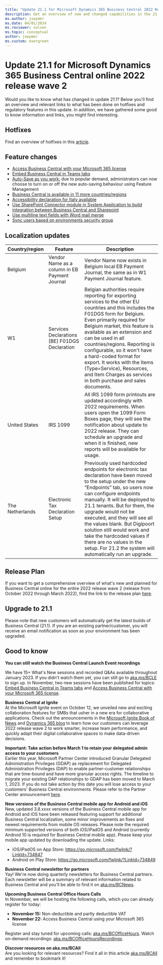 ```yaml
---
title: "Update 21.1 for Microsoft Dynamics 365 Business Central 2022 Release Wave 2"
description: Get an overview of new and changed capabilities in the 21.1 update of Business Central online, which is part of 2022 release wave 2.
ms.author: jswymer
ms.date: 04/01/2024
ms.reviewer: solsen
ms.topic: conceptual
author: jswymer
ms.custom: evergreen
---
```


# Update 21.1 for Microsoft Dynamics 365 Business Central online 2022 release wave 2

Would you like to know what has changed in update 21.1? Below you'll find an overview and relevant links to what has been done on hotfixes and regulatory features in this update. In addition, we have gathered some good to know information and links, you might find interesting.

## Hotfixes

Find an overview of hotfixes in this [article](https://support.microsoft.com/topic/update-21-1-for-microsoft-dynamics-365-business-central-on-premises-2022-release-wave-2-application-build-21-1-48638-platform-build-21-0-48504-9c9a44f0-ae4f-4d98-82e3-a781399b3de2).

## Feature changes

- [Access Business Central with your Microsoft 365 license](/dynamics365-release-plan/2022wave2/smb/dynamics365-business-central/access-business-central-365-license)
-  [Embed Business Central in Teams tabs](/dynamics365-release-plan/2022wave2/smb/dynamics365-business-central/embed-business-central-teams-tabs)
- [Auto-Save as you work:](/dynamics365-release-plan/2022wave2/smb/dynamics365-business-central/auto-save-as-work) due to popular demand, administrators can now choose to turn on or off the new auto-saving behaviour using Feature Management
- [Business Central is available in 11 more countries/regions](/dynamics365-release-plan/2022wave2/smb/dynamics365-business-central/planned-features#country-and-regional)
- [Accessibility declaration for Italy available](/dynamics365-release-plan/2022wave2/smb/dynamics365-business-central/accessibility-declaration-italy)
- [Use SharePoint Connector module in System Application to build integration between Business Central and Sharepoint](/dynamics365-release-plan/2022wave2/smb/dynamics365-business-central/use-sharepoint-module-system-application-build-integrations-between-business-central-sharepoint) 
- [Use multiline text fields with Word mail merge](/dynamics365-release-plan/2022wave2/smb/dynamics365-business-central/use-multiline-text-fields-word-mail-merge)
- [Sync users based on environments security group](/dynamics365-release-plan/2022wave2/smb/dynamics365-business-central/sync-users-based-environments-security-group)


## Localization updates

| Country/region| Feature  |Description|
|-------------|--------------|--------------|
| Belgium | Vendor Name as a column in EB Payment Journal | Vendor Name now exists in Belgium local EB Payment Journal, the same as in W1 Payment Journal feature.|
| W1 | Services Declarations [BE] F01DGS Declaration | Belgian authorities require reporting for exporting services to the other EU countries and this includes the F01DGS form for Belgium. Even primarily required for Belgium market, this feature is available as an extension and can be used in all countries/regions. Reporting is configurable, so it won't have a hard-coded format for export. It works with the Items (Type=Service), Resources, and Item Charges as services in both purchase and sales documents.|
| United States | IRS 1099 | All IRS 1099 form printouts are updated accordingly with 2022 requirements. When users open the 1099 Form Boxes page, they will see the notification about update to 2022 release. They can schedule an upgrade and when it is finished, new reports will be available for usage.|
| The Netherlands | Electronic Tax Declaration Setup | Previously used hardcoded endpoints for electronic tax declaration have been moved to the setup under the new “Endpoints” tab, so users now can configure endpoints manually. It will be deployed to 21.1 tenants. But for them, the upgrade would not be executed, and they will see all the values blank. But Digipoort solution still would work and take the hardcoded values if there are no values in the setup. For 21.2 the system will automatically run an upgrade.|



## Release Plan

If you want to get a comprehensive overview of what's new and planned for Business Central online for the entire 2022 release wave 2 (release from October 2022 through  March 2022), find the link to the release plan [here](/dynamics365-release-plan/2022wave2/smb/dynamics365-business-central/planned-features).

## Upgrade to 21.1

Please note that new customers will automatically get the latest builds of Business Central (21.1). If you are an existing partner/customer, you will receive an email notification as soon as your environment has been upgraded.

## Good to know

**You can still watch the Business Central Launch Event recordings**  

We have 15+ What's New sessions and recorded Q&As available throughout January 2023. If you didn't watch them yet, you can still go to [aka.ms/BCLE](https://aka.ms/BCLE) to sign up. In November, two new sessions have been published for topics: [Embed Business Central in Teams tabs](https://app.hopin.com/events/business-central-launch-event/expo/815575) and [Access Business Central with your Microsoft 365 license](https://app.hopin.com/events/business-central-launch-event/expo/815576).

**Business Central at Ignite**  
At the Microsoft Ignite event on October 12, we unveiled new and exciting collaboration features for SMBs that usher in a new era for collaborative applications. Check out the announcements in the [Microsoft Ignite Book of News](https://news.microsoft.com/ignite-2022-book-of-news/#a-312-microsoft-teams-customers-to-receive-access-to-business-central-data-at-no-extra-cost) and [Dynamics 365 blog](https://cloudblogs.microsoft.com/dynamics365/bdm/2022/10/12/live-from-microsoft-ignite-2022-introducing-new-ai-automation-and-collaboration-capabilities-for-dynamics-365/) to learn how our customers can leverage 2022 release wave 2 to work smarter, increase team performance, and quickly adapt their digital collaborative spaces to make data-driven decisions.

**Important: Take action before March 1 to retain your delegated admin access to your customers**  
Earlier this year, Microsoft Partner Center introduced Granular Delegated Administration Privileges (GDAP) as replacement for Delegated Administration Privileges (DAP) to enable partner-customer relationships that are time-bound and have more granular access rights. The timeline to migrate your existing DAP relationships to GDAP has been moved to March 1, 2023. If you do not take action by this date you will lose access to your customers' Business Central environments. Please refer to the Partner Center announcement [here](/partner-center/announcements/2022-october#17).

**New versions of the Business Central mobile app for Android and iOS**  
New, updated 3.8.xxxx versions of the Business Central mobile app for Android and iOS have been released featuring support for additional Business Central localization, some minor improvements an fixes and newest requirements from mobile OS releases. Please note the required minimum supported versions of both iOS/iPadOS and Android (currently Android 10 is required for Business Central mobile app). Please keep your mobile app updated by downloading the update. Links: 
- iOS/iPadOS on App Store: https://go.microsoft.com/fwlink/?LinkId=734847
- Android on Play Store: https://go.microsoft.com/fwlink/?LinkId=734849



**Business Central newsletter for partners**  
Yay! We're now doing quarterly newsletters for Business Central partners. Each newsletter will be a summary of relevant information related to Business Central and you'll be able to find it on [aka.ms/BCNews](https://aka.ms/BCNews).

**Upcoming Business Central Office Hours Calls**  
In November, we will be hosting the following calls, which you can already register for today:

- **November 15:** Non-deductible and partly deductible VAT 
- **November 22:** Access Business Central using your Microsoft 365 license

Register and stay tuned for upcoming calls: [aka.ms/BCOfficeHours](https://aka.ms/BCOfficeHours). Watch on-demand recordings: [aka.ms/BCOfficeHoursRecordings](https://aka.ms/BCOfficeHoursRecordings). 

**Discover resources on aka.ms/BCAll**  
Are you looking for relevant resources? Find it all in this article [aka.ms/BCAll](https://aka.ms/BCAll) and remember to bookmark it!